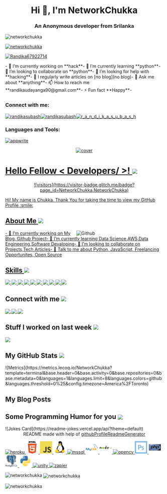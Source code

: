 <h1 align="center">Hi 👋, I'm NetworkChukka</h1><h3 align="center">An Anonymous developer from Srilanka</h3><p align="left"> <img src="https://komarev.com/ghpvc/?username=networkchukka&label=Profile%20views&color=0e75b6&style=flat" alt="networkchukka" /> </p><p align="left"> <a href="https://github.com/ryo-ma/github-profile-trophy"><img src="https://github-profile-trophy.vercel.app/?username=networkchukka" alt="networkchukka" /></a> </p><p align="left"> <a href="https://twitter.com/Randika67922714" target="blank"><img src="https://img.shields.io/twitter/follow/randikasubash?logo=twitter&style=for-the-badge" alt="Randika67922714" /></a> </p>- 🔭 I’m currently working on **hack**- 🌱 I’m currently learning **python**- 👯 I’m looking to collaborate on **python**- 🤝 I’m looking for help with **hacking**- 📝 I regularly write articles on [no blog](no blog)- 💬 Ask me about **anything**- 📫 How to reach me **randikaudayanga90@gmail.com**- ⚡ Fun fact **Happy**-<h3 align="left">Connect with me:</h3><p align="left"><a href="https://twitter.com/Randika67922714" target="blank"><img align="center" src="https://raw.githubusercontent.com/rahuldkjain/github-profile-readme-generator/master/src/images/icons/Social/twitter.svg" alt="randikasubash" height="30" width="40" /></a><a href="https://fb.com/randikasubash" target="blank"><img align="center" src="https://raw.githubusercontent.com/rahuldkjain/github-profile-readme-generator/master/src/images/icons/Social/facebook.svg" alt="randikasubash" height="30" width="40" /></a><a href="https://instagram.com/r_a_n_d_i_k_a_s_u_b_a_s_h" target="blank"><img align="center" src="https://raw.githubusercontent.com/rahuldkjain/github-profile-readme-generator/master/src/images/icons/Social/instagram.svg" alt="r_a_n_d_i_k_a_s_u_b_a_s_h" height="30" width="40" /></a></p><h3 align="left">Languages and Tools:</h3><p align="left"> <a href="https://appwrite.io" target="_blank"> <img src="https://www.vectorlogo.zone/logos/appwriteio/appwriteio-icon.svg" alt="appwrite" width="40" height="40"/> </a> <a href="https://www.arduino.cc/" target="_blank"> <div align="center"><img width="100%" height = "250px" src="https://cdn.pixabay.com/photo/2018/01/14/23/12/nature-3082832_1280.jpg" alt="cover" /></div><h1> Hello Fellow < Developers/ >! <img src = "https://raw.githubusercontent.com/MartinHeinz/MartinHeinz/master/wave.gif" width = 50px> </h1><p align='center'>![visitors](https://visitor-badge.glitch.me/badge?page_id=NetworkChukka.NetworkChukka)</p><div size='20px'> Hi! My name is Chukka. Thank You for taking the time to view my GitHub Profile :smile:</div><h2> About Me <img src = "https://media0.giphy.com/media/KDDpcKigbfFpnejZs6/giphy.gif?cid=ecf05e47oy6f4zjs8g1qoiystc56cu7r9tb8a1fe76e05oty&rid=giphy.gif" width = 100px></h2><img width="55%" align="right" alt="Github" src="https://raw.githubusercontent.com/onimur/.github/master/.resources/git-header.svg" />- 🔭 I’m currently working on My Blog, Github Project- 🌱 I’m currently learning Data Science,AWS,Data Engineering,Software Devaloping- 👯 I’m looking to collaborate on Projects,Tech Articles- 💬 Talk to me about Python, JavaScript, Freelancing Opportunites, Open Source<h2> Skills <img src = "https://media2.giphy.com/media/QssGEmpkyEOhBCb7e1/giphy.gif?cid=ecf05e47a0n3gi1bfqntqmob8g9aid1oyj2wr3ds3mg700bl&rid=giphy.gif" width = 32px> </h2><a href= https://github.com/NetworkChukka?tab=repositories&q=&type=&language=python&sort= > <img width ='32px' src ='https://raw.githubusercontent.com/rahulbanerjee26/githubAboutMeGenerator/main/icons/python.svg'> </a><a href= https://github.com/NetworkChukka?tab=repositories&q=&type=&language=reactjs&sort= > <img width ='32px' src ='https://raw.githubusercontent.com/rahulbanerjee26/githubAboutMeGenerator/main/icons/reactjs.svg'> </a><a href= https://github.com/NetworkChukka?tab=repositories&q=&type=&language=javascript&sort= > <img width ='32px' src ='https://raw.githubusercontent.com/rahulbanerjee26/githubAboutMeGenerator/main/icons/javascript.svg'> </a><a href= https://github.com/NetworkChukka?tab=repositories&q=&type=&language=scikit&sort= > <img width ='32px' src ='https://raw.githubusercontent.com/rahulbanerjee26/githubAboutMeGenerator/main/icons/scikit.svg'> </a><a href= https://github.com/NetworkChukka?tab=repositories&q=&type=&language=c&sort= > <img width ='32px' src ='https://raw.githubusercontent.com/rahulbanerjee26/githubAboutMeGenerator/main/icons/c.svg'> </a><a href= https://github.com/NetworkChukka?tab=repositories&q=&type=&language=cpp&sort= > <img width ='32px' src ='https://raw.githubusercontent.com/rahulbanerjee26/githubAboutMeGenerator/main/icons/cpp.svg'> </a><a href= https://github.com/NetworkChukka?tab=repositories&q=&type=&language=sqlite&sort= > <img width ='32px' src ='https://raw.githubusercontent.com/rahulbanerjee26/githubAboutMeGenerator/main/icons/sqlite.svg'> </a><a href= https://github.com/NetworkChukka?tab=repositories&q=&type=&language=pytorch&sort= > <img width ='32px' src ='https://raw.githubusercontent.com/rahulbanerjee26/githubAboutMeGenerator/main/icons/pytorch.svg'> </a><a href= https://github.com/NetworkChukka?tab=repositories&q=&type=&language=arduino&sort= > <img width ='32px' src ='https://raw.githubusercontent.com/rahulbanerjee26/githubAboutMeGenerator/main/icons/arduino.svg'> </a><a href= https://github.com/NetworkChukka?tab=repositories&q=&type=&language=facebook&sort= > <img width ='32px' src ='https://raw.githubusercontent.com/rahulbanerjee26/githubAboutMeGenerator/main/icons/facebook.svg'> </a><h2> Connect with me <img src='https://raw.githubusercontent.com/ShahriarShafin/ShahriarShafin/main/Assets/handshake.gif' width="100px"> </h2><a href = 'https://www.linkedin.com/in/randika subash'> <img width = '32px' align= 'center' src="https://raw.githubusercontent.com/rahulbanerjee26/githubAboutMeGenerator/main/icons/linked-in-alt.svg"/></a><a href = 'https://www.twitter.com/@subash_randika'> <img width = '32px' align= 'center' src="https://raw.githubusercontent.com/rahulbanerjee26/githubAboutMeGenerator/main/icons/twitter.svg"/></a><a href = 'https://www.github.com/NetworkChukka'> <img width = '32px' align= 'center' src="https://raw.githubusercontent.com/rahulbanerjee26/githubAboutMeGenerator/main/icons/github.svg"/></a><h2> Stuff I worked on last week <img src = "https://media1.giphy.com/media/JZ40cnfnN11KycrvMF/giphy.gif?cid=ecf05e47a0n3gi1bfqntqmob8g9aid1oyj2wr3ds3mg700bl&rid=giphy.gif" width = 70px> </h2><a href="https://github.com/anuraghazra/github-readme-stats"><img align="center" src="https://github-readme-stats.vercel.app/api/wakatime?username=@rahulbanerjee26&compact=True"/></a><br><h2> My GitHub Stats <img src='https://media1.giphy.com/media/du3J3cXyzhj75IOgvA/giphy.gif?cid=ecf05e47x2g034i9pzwtzzsd3xgg2w9nr94t4tflbbgo3008&rid=giphy.gif' width='32px'> </h2>![Metrics](https://metrics.lecoq.io/NetworkChukka?template=terminal&base.header=0&base.activity=0&base.repositories=0&base.metadata=0&languages=1&languages.limit=8&languages.colors=github&languages.threshold=0%25&config.timezone=America%2FToronto)<h2> My Blog Posts </h2><!-- BLOG-POST-LIST:START --><!-- BLOG-POST-LIST:END --><h2> Some Programming Humor for you <img align ='center' src='https://media2.giphy.com/media/UQDSBzfyiBKvgFcSTw/giphy.gif?cid=ecf05e47p3cd513axbek3f56ti3jzizq8hincw20jauyyfyw&rid=giphy.gif' width = '32px'></h2>![Jokes Card](https://readme-jokes.vercel.app/api?theme=default)<br><footer align='center'>README made with help of <a href='https://github.com/rahulbanerjee26/githubProfileReadmeGenerator'>githubProfileReadmeGenerator</a> </footer>

 <a href="https://heroku.com" target="_blank"> <img src="https://www.vectorlogo.zone/logos/heroku/heroku-icon.svg" alt="heroku" width="40" height="40"/> </a> <a href="https://www.w3.org/html/" target="_blank"> <img src="https://raw.githubusercontent.com/devicons/devicon/master/icons/html5/html5-original-wordmark.svg" alt="html5" width="40" height="40"/> </a> <a href="https://developer.mozilla.org/en-US/docs/Web/JavaScript" target="_blank"> <img src="https://raw.githubusercontent.com/devicons/devicon/master/icons/javascript/javascript-original.svg" alt="javascript" width="40" height="40"/> </a> <a href="https://www.linux.org/" target="_blank"> <img src="https://raw.githubusercontent.com/devicons/devicon/master/icons/linux/linux-original.svg" alt="linux" width="40" height="40"/> </a> <a href="https://www.microsoft.com/en-us/sql-server" target="_blank"> <img src="https://www.svgrepo.com/show/303229/microsoft-sql-server-logo.svg" alt="mssql" width="40" height="40"/> </a> <a href="https://www.mysql.com/" target="_blank"> <img src="https://raw.githubusercontent.com/devicons/devicon/master/icons/mysql/mysql-original-wordmark.svg" alt="mysql" width="40" height="40"/> </a> <a href="https://nodejs.org" target="_blank"> <img src="https://raw.githubusercontent.com/devicons/devicon/master/icons/nodejs/nodejs-original-wordmark.svg" alt="nodejs" width="40" height="40"/> </a> <a href="https://opencv.org/" target="_blank"> <img src="https://www.vectorlogo.zone/logos/opencv/opencv-icon.svg" alt="opencv" width="40" height="40"/> </a> <a href="https://www.photoshop.com/en" target="_blank"> <img src="https://raw.githubusercontent.com/devicons/devicon/master/icons/photoshop/photoshop-line.svg" alt="photoshop" width="40" height="40"/> </a> <a href="https://www.php.net" target="_blank"> <img src="https://raw.githubusercontent.com/devicons/devicon/master/icons/php/php-original.svg" alt="php" width="40" height="40"/> </a> <a href="https://www.postgresql.org" target="_blank"> <img src="https://raw.githubusercontent.com/devicons/devicon/master/icons/postgresql/postgresql-original-wordmark.svg" alt="postgresql" width="40" height="40"/> </a> <a href="https://www.python.org" target="_blank"> <img src="https://raw.githubusercontent.com/devicons/devicon/master/icons/python/python-original.svg" alt="python" width="40" height="40"/> </a> <a href="https://unity.com/" target="_blank"> <img src="https://www.vectorlogo.zone/logos/unity3d/unity3d-icon.svg" alt="unity" width="40" height="40"/> </a> <a href="https://zapier.com" target="_blank"> <img src="https://www.vectorlogo.zone/logos/zapier/zapier-icon.svg" alt="zapier" width="40" height="40"/> </a> </p><p><img align="left" src="https://github-readme-stats.vercel.app/api/top-langs?username=networkchukka&show_icons=true&locale=en&layout=compact" alt="networkchukka" /></p><p>&nbsp;<img align="center" src="https://github-readme-stats.vercel.app/api?username=networkchukka&show_icons=true&locale=en" alt="networkchukka" /></p><p><img align="center" src="https://github-readme-streak-stats.herokuapp.com/?user=networkchukka&" alt="networkchukka" /></p>
